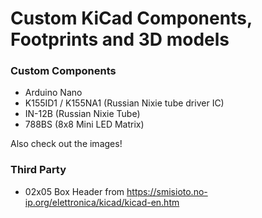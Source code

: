 # Custom KiCad Components, Footprints and 3D models

### Custom Components

- Arduino Nano
- K155ID1 / K155NA1 (Russian Nixie tube driver IC)
- IN-12B (Russian Nixie Tube)
- 788BS (8x8 Mini LED Matrix)

Also check out the images!

### Third Party

- 02x05 Box Header from https://smisioto.no-ip.org/elettronica/kicad/kicad-en.htm